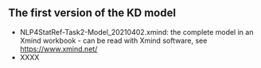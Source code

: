 
## The first version of the KD model ## 


* NLP4StatRef-Task2-Model_20210402.xmind: the complete model in an Xmind workbook - can be read with Xmind software, see https://www.xmind.net/ 
* XXXX 

